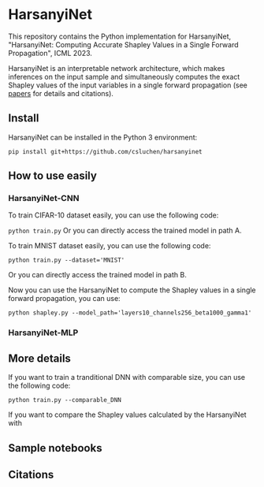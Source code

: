 # HarsanyiNet
This repository contains the Python implementation for HarsanyiNet, "HarsanyiNet: Computing Accurate Shapley Values in a Single Forward Propagation", ICML 2023.

HarsanyiNet is an interpretable network architecture, which makes inferences on the input sample and simultaneously computes the exact Shapley values of the input variables in a single forward propagation (see [papers]() for details and citations).

## Install
HarsanyiNet can be installed in the Python 3 environment:

`
pip install git+https://github.com/csluchen/harsanyinet
`



## How to use easily
### HarsanyiNet-CNN
To train CIFAR-10 dataset easily, you can use the following code:

`
python train.py
`
Or you can directly access the trained model in path A.

To train MNIST dataset easily, you can use the following code:

`python train.py --dataset='MNIST'`

Or you can directly access the trained model in path B.

Now you can use the HarsanyiNet to compute the Shapley values in a single forward propagation, you can use:

`
python shapley.py --model_path='layers10_channels256_beta1000_gamma1'
`





### HarsanyiNet-MLP



## More details
If you want to train a tranditional DNN with comparable size, you can use the following code:

`
python train.py --comparable_DNN
`

If you want to compare the Shapley values calculated by the HarsanyiNet with 




## Sample notebooks




## Citations
